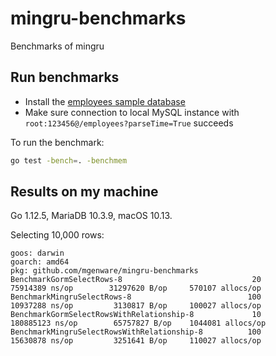 # mingru-benchmarks

Benchmarks of mingru

## Run benchmarks

- Install the [employees sample database](https://github.com/datacharmer/test_db)
- Make sure connection to local MySQL instance with `root:123456@/employees?parseTime=True` succeeds

To run the benchmark:

```sh
go test -bench=. -benchmem
```

## Results on my machine

Go 1.12.5, MariaDB 10.3.9, macOS 10.13.

Selecting 10,000 rows:

```
goos: darwin
goarch: amd64
pkg: github.com/mgenware/mingru-benchmarks
BenchmarkGormSelectRows-8                             20          75914389 ns/op        31297620 B/op     570107 allocs/op
BenchmarkMingruSelectRows-8                          100          10937288 ns/op         3130817 B/op     100027 allocs/op
BenchmarkGormSelectRowsWithRelationship-8             10         180885123 ns/op        65757827 B/op    1044081 allocs/op
BenchmarkMingruSelectRowsWithRelationship-8          100          15630878 ns/op         3251641 B/op     110027 allocs/op
```
